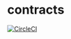 # contracts
[![CircleCI](https://circleci.com/gh/joincivil/contracts.svg?style=svg&circle-token=408d7a840b95720dc2e188dfd7060b307dda7cc0)](https://circleci.com/gh/joincivil/contracts)
